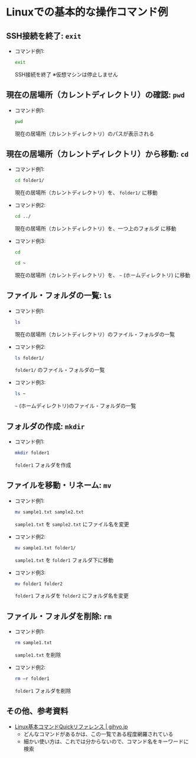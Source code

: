 # Linuxでの基本的な操作コマンド例

## SSH接続を終了: `exit`

* コマンド例1:
  ```sh
  exit
  ```
  SSH接続を終了  ※仮想マシンは停止しません


## 現在の居場所（カレントディレクトリ）の確認: `pwd`

* コマンド例1:
  ```sh
  pwd
  ```
  現在の居場所（カレントディレクトリ）のパスが表示される


## 現在の居場所（カレントディレクトリ）から移動: `cd`

* コマンド例1:
  ```sh
  cd folder1/
  ```
  現在の居場所（カレントディレクトリ）を、 `folder1/` に移動

* コマンド例2:
  ```sh
  cd ../
  ```
  現在の居場所（カレントディレクトリ）を、一つ上のフォルダ に移動

* コマンド例3:
  ```sh
  cd
  ```
  ```sh
  cd ~
  ```
  現在の居場所（カレントディレクトリ）を、 `~` (ホームディレクトリ) に移動

## ファイル・フォルダの一覧: `ls`

* コマンド例1:
  ```sh
  ls
  ```
  現在の居場所（カレントディレクトリ）のファイル・フォルダの一覧

* コマンド例2:
  ```sh
  ls folder1/
  ```
  `folder1/` のファイル・フォルダの一覧

* コマンド例3: 
  ```sh
  ls ~
  ```
  `~` (ホームディレクトリ)のファイル・フォルダの一覧

## フォルダの作成: `mkdir`

* コマンド例1:
  ```sh
  mkdir folder1
  ```
  `folder1` フォルダを作成

## ファイルを移動・リネーム: `mv`

* コマンド例1:
  ```sh
  mv sample1.txt sample2.txt
  ```
  `sample1.txt` を `sample2.txt` にファイル名を変更

* コマンド例2:
  ```sh
  mv sample1.txt folder1/
  ```
  `sample1.txt` を `folder1` フォルダ下に移動

* コマンド例3:
  ```sh
  mv folder1 folder2
  ```
  `folder1` フォルダを `folder2` にフォルダ名を変更

## ファイル・フォルダを削除: `rm`

* コマンド例1: 
  ```sh
  rm sample1.txt
  ```
  `sample1.txt` を削除

* コマンド例2:
  ```sh
  rm –r folder1
  ```
  `folder1` フォルダを削除
  

## その他、参考資料

* [Linux基本コマンドQuickリファレンス | gihyo.jp](https://gihyo.jp/assets/pdf/book/2021/978-4-297-12024-5/LinuxCmdQuickReference.pdf)
  - どんなコマンドがあるかは、この一覧である程度網羅されている
  - 細かい使い方は、これでは分からないので、コマンド名をキーワードに検索
